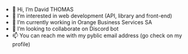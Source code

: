- 👋 Hi, I’m David THOMAS
- 👀 I’m interested in web development (API, library and front-end)
- 🌱 I’m currently working in Orange Business Services SA
- 💞️ I’m looking to collaborate on Discord bot
- 📫 You can reach me with my pyblic email address (go check on my profile)

